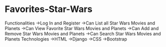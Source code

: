 # Favorites-Star-Wars
Functionalities
  ->Log In and Register
  ->Can List all Star Wars Movies and Planets
  ->Can View Favorite Star Wars Movies and Planets
  ->Can Add and Remove Star Wars Movies and Planets
  ->Can Search Star Wars Movies and Planets
Technologies
->HTML
->Django
->CSS
->Bootstrap


  
